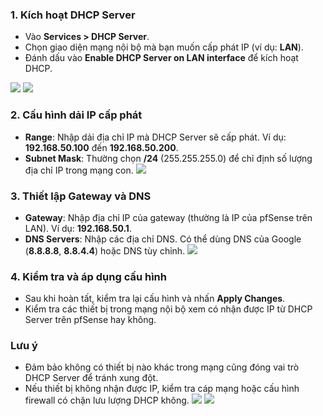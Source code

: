 
### 1. **Kích hoạt DHCP Server**
   - Vào **Services > DHCP Server**.
   - Chọn giao diện mạng nội bộ mà bạn muốn cấp phát IP (ví dụ: **LAN**).
   - Đánh dấu vào **Enable DHCP Server on LAN interface** để kích hoạt DHCP.

![](https://img001.prntscr.com/file/img001/QFBCGQ2NTOCGp1MVk2NpHQ.png)
![](https://img001.prntscr.com/file/img001/2oaCc1TOSBGnxtF9tB8GSQ.png)
### 2. **Cấu hình dải IP cấp phát**
   - **Range**: Nhập dải địa chỉ IP mà DHCP Server sẽ cấp phát. Ví dụ: **192.168.50.100** đến **192.168.50.200**.
   - **Subnet Mask**: Thường chọn **/24** (255.255.255.0) để chỉ định số lượng địa chỉ IP trong mạng con.
![](https://img001.prntscr.com/file/img001/mKrKnNKwS_ShBr8YVhZ_QA.png)


### 3. **Thiết lập Gateway và DNS**
   - **Gateway**: Nhập địa chỉ IP của gateway (thường là IP của pfSense trên LAN). Ví dụ: **192.168.50.1**.
   - **DNS Servers**: Nhập các địa chỉ DNS. Có thể dùng DNS của Google (**8.8.8.8**, **8.8.4.4**) hoặc DNS tùy chỉnh.
![](https://img001.prntscr.com/file/img001/YFWjqvDuS8CyYlvGdncEvw.png)
### 4. **Kiểm tra và áp dụng cấu hình**
   - Sau khi hoàn tất, kiểm tra lại cấu hình và nhấn **Apply Changes**.
   - Kiểm tra các thiết bị trong mạng nội bộ xem có nhận được IP từ DHCP Server trên pfSense hay không.

### Lưu ý
   - Đảm bảo không có thiết bị nào khác trong mạng cũng đóng vai trò DHCP Server để tránh xung đột.
   - Nếu thiết bị không nhận được IP, kiểm tra cáp mạng hoặc cấu hình firewall có chặn lưu lượng DHCP không.
![](https://img001.prntscr.com/file/img001/kb-bPKnxQ5eymbEUSuuwXA.png)
![](https://img001.prntscr.com/file/img001/-nc5e0pqTaarAhG6zoraNA.png)
